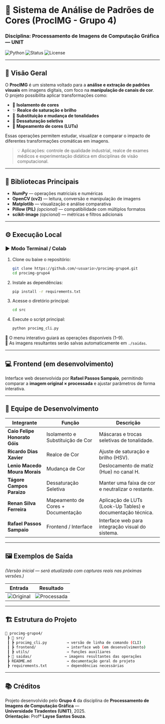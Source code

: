 # 🧠 Sistema de Análise de Padrões de Cores (ProcIMG - Grupo 4)
### Disciplina: Processamento de Imagens de Computação Gráfica — UNIT

![Python](https://img.shields.io/badge/Python-3.10%2B-blue)
![Status](https://img.shields.io/badge/Status-Em%20Desenvolvimento-yellow)
![License](https://img.shields.io/badge/License-Academic-lightgrey)

---

## 🎯 Visão Geral
O **ProcIMG** é um sistema voltado para a **análise e extração de padrões visuais** em imagens digitais, com foco na **manipulação de canais de cor**.  
O projeto possibilita aplicar transformações como:

- 🎨 **Isolamento de cores**
- ✨ **Realce de saturação e brilho**
- 🔁 **Substituição e mudança de tonalidades**
- 🖤 **Dessaturação seletiva**
- 🌈 **Mapeamento de cores (LUTs)**

Essas operações permitem estudar, visualizar e comparar o impacto de diferentes transformações cromáticas em imagens.

> 💡 Aplicações: controle de qualidade industrial, realce de exames médicos e experimentação didática em disciplinas de visão computacional.

---

## 🧩 Bibliotecas Principais
- **NumPy** — operações matriciais e numéricas  
- **OpenCV (cv2)** — leitura, conversão e manipulação de imagens  
- **Matplotlib** — visualização e análise comparativa  
- **Pillow (PIL)** *(opcional)* — compatibilidade com múltiplos formatos  
- **scikit-image** *(opcional)* — métricas e filtros adicionais

---

## ⚙️ Execução Local

### ▶️ Modo Terminal / Colab
1. Clone ou baixe o repositório:  
   ```bash
   git clone https://github.com/<usuario>/procimg-grupo4.git
   cd procimg-grupo4
   ```
2. Instale as dependências:  
   ```bash
   pip install -r requirements.txt
   ```
3. Acesse o diretório principal:  
   ```bash
   cd src
   ```
4. Execute o script principal:  
   ```bash
   python procimg_cli.py
   ```

🧭 O menu interativo guiará as operações disponíveis (1–9).  
📂 As imagens resultantes serão salvas automaticamente em `./saidas`.

---

## 💻 Frontend (em desenvolvimento)
Interface web desenvolvida por **Rafael Passos Sampaio**, permitindo comparar a **imagem original × processada** e ajustar parâmetros de forma interativa.

---

## 👥 Equipe de Desenvolvimento

| Integrante | Função | Descrição |
|-------------|--------|------------|
| **Caio Felipe Honorato Góis** | Isolamento e Substituição de Cor | Máscaras e trocas seletivas de tonalidade. |
| **Ricardo Dias Xavier** | Realce de Cor | Ajuste de saturação e brilho (HSV). |
| **Lenio Macedo Moura Morais** | Mudança de Cor | Deslocamento de matiz (Hue) no canal H. |
| **Tágore Campos Paraizo** | Dessaturação Seletiva | Manter uma faixa de cor e neutralizar o restante. |
| **Renan Silva Ferreira** | Mapeamento de Cores + Documentação | Aplicação de LUTs (Look-Up Tables) e documentação técnica. |
| **Rafael Passos Sampaio** | Frontend / Interface | Interface web para integração visual do sistema. |

---

## 🖼️ Exemplos de Saída
*(Versão inicial — será atualizada com capturas reais nas próximas versões.)*

| Entrada | Resultado |
|----------|------------|
| ![Original](https://via.placeholder.com/150) | ![Processada](https://via.placeholder.com/150) |

---

## 🏗️ Estrutura do Projeto
```bash
📂 procimg-grupo4/
 ┣ 📁 src/
 ┃ ┣ procimg_cli.py         → versão de linha de comando (CLI)
 ┃ ┣ frontend/              → interface web (em desenvolvimento)
 ┃ ┣ utils/                 → funções auxiliares
 ┣ 📁 saidas/               → imagens resultantes das operações
 ┣ README.md                → documentação geral do projeto
 ┣ requirements.txt         → dependências necessárias
```

---

## 📚 Créditos
Projeto desenvolvido pelo **Grupo 4** da disciplina de **Processamento de Imagens de Computação Gráfica** —  
**Universidade Tiradentes (UNIT)**, 2025.  
**Orientação:** Profª **Layse Santos Souza**.

